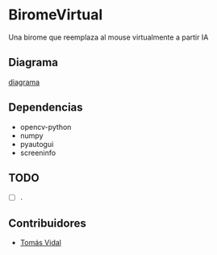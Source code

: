 # BiromeVirtual
Una birome que reemplaza al mouse virtualmente a partir IA

## Diagrama
[diagrama](./basic_diagram.png)

## Dependencias
- opencv-python
- numpy
- pyautogui
- screeninfo

## TODO
- [ ] .

## Contribuidores
- [Tomás Vidal](https://github.com/TomiVidal99)
